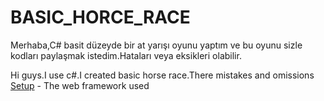 # BASIC_HORCE_RACE
Merhaba,C# basit düzeyde bir at yarışı oyunu yaptım ve bu oyunu sizle kodları paylaşmak istedim.Hataları veya eksikleri olabilir.


Hi guys.I use c#.I created basic horse race.There mistakes and omissions
[Setup](https://github.com/utkuglsvn/BASIC_HORCE_RACE/blob/master/Setup_Horcerace.msi) - The web framework used

